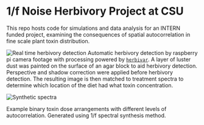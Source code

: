 # 1/f Noise Herbivory Project at CSU

This repo hosts code for simulations and data analysis for an INTERN funded project, examining the consequences of spatial autocorrelation in fine scale plant toxin distribution. 




![Real time herbivory detection](graphs/example_herbivory_detection.jpg)
Automatic herbivory detection by raspberry pi camera footage with processing powered by [`herbivar`](https://github.com/vsbpan/herbivar). A layer of luster dust was painted on the surface of an agar block to aid herbivory detection. Perspective and shadow correction were applied before herbivory detection. The resulting image is then matched to treatment spectra to determine which location of the diet had what toxin concentration. 


![Synthetic spectra](graphs/example_spectra.png)

Example binary toxin dose arrangements with different levels of autocorrelation. Generated using 1/f spectral synthesis method.



